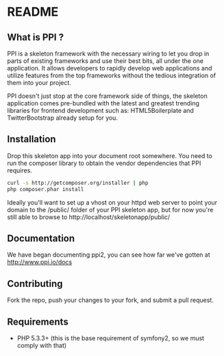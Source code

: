 README
======

What is PPI ?
--------------
PPI is a skeleton framework with the necessary wiring to let you drop in parts of existing frameworks and use their best bits, all under the one application. It allows developers to rapidly develop web applications and utilize features from the top frameworks without the tedious integration of them into your project.

PPI doesn't just stop at the core framework side of things, the skeleton application comes pre-bundled with the latest and greatest trending libraries for frontend development such as: HTML5Boilerplate and TwitterBootstrap already setup for you.


Installation
------------

Drop this skeleton app into your document root somewhere. You need to run the composer library to obtain the vendor dependencies that PPI requires.

``` bash
curl -s http://getcomposer.org/installer | php
php composer.phar install
```

Ideally you'll want to set up a vhost on your httpd web server to point your domain to the /public/ folder of your PPI skeleton app, but for now you're still able to browse to http://localhost/skeletonapp/public/

Documentation
-------------
We have began documenting ppi2, you can see how far we've gotten at http://www.ppi.io/docs

Contributing
------------
Fork the repo, push your changes to your fork, and submit a pull request.

Requirements
------------
* PHP 5.3.3+ (this is the base requirement of symfony2, so we must comply with that)
